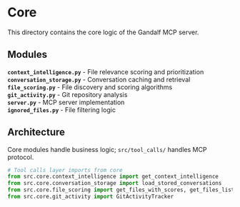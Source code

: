 # Core

This directory contains the core logic of the Gandalf MCP server.

## Modules

**`context_intelligence.py`** - File relevance scoring and prioritization  
**`conversation_storage.py`** - Conversation caching and retrieval  
**`file_scoring.py`** - File discovery and scoring algorithms  
**`git_activity.py`** - Git repository analysis  
**`server.py`** - MCP server implementation  
**`ignored_files.py`** - File filtering logic

## Architecture

Core modules handle business logic; `src/tool_calls/` handles MCP protocol.

```python
# Tool calls layer imports from core
from src.core.context_intelligence import get_context_intelligence
from src.core.conversation_storage import load_stored_conversations
from src.core.file_scoring import get_files_with_scores, get_files_list
from src.core.git_activity import GitActivityTracker
```
